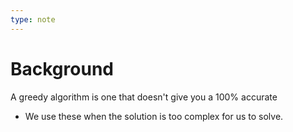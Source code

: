 ```yaml
---
type: note
---
```

# Background
A greedy algorithm is one that doesn't give you a 100% accurate 
- We use these when the solution is too complex for us to solve.